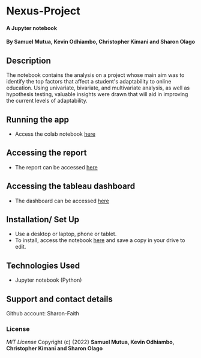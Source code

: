 # Nexus-Project
#### A Jupyter notebook
#### By Samuel Mutua, Kevin Odhiambo, Christopher Kimani and Sharon Olago
## Description
The notebook contains the analysis on a project whose main aim was to identify the top factors that affect a student's adaptability to online education. Using univariate, bivariate, and multivariate analysis, as well as hypothesis testing, valuable insights were drawn that will aid in improving the current levels of adaptability.

## Running the app
*  Access the colab notebook [here](https://colab.research.google.com/drive/1mqRVdHDIjNAXAjFsWexhwQoGEyc_Ha7T?usp=sharing)

## Accessing the report
*  The report can be accessed [here](https://docs.google.com/document/d/1BKmmmOcZPJRYTXlIepPUW-d27mURAVEQhj4TkBNMmxw/edit?usp=sharing)

## Accessing the tableau dashboard
*  The dashboard can be accessed [here](https://public.tableau.com/views/NexusGroup/StudentAdaptivityDashboard?:language=en-US&publish=yes&:display_count=n&:origin=viz_share_link)

## Installation/ Set Up
* Use a desktop or laptop, phone or tablet.
* To install, access the notebook [here](https://colab.research.google.com/drive/1mqRVdHDIjNAXAjFsWexhwQoGEyc_Ha7T?usp=sharing) and save a copy in your drive to edit.


## Technologies Used
* Jupyter notebook (Python)


## Support and contact details
Github account: Sharon-Faith

### License
*MIT License*
Copyright (c) {2022} **Samuel Mutua, Kevin Odhiambo, Christopher Kimani and Sharon Olago**

